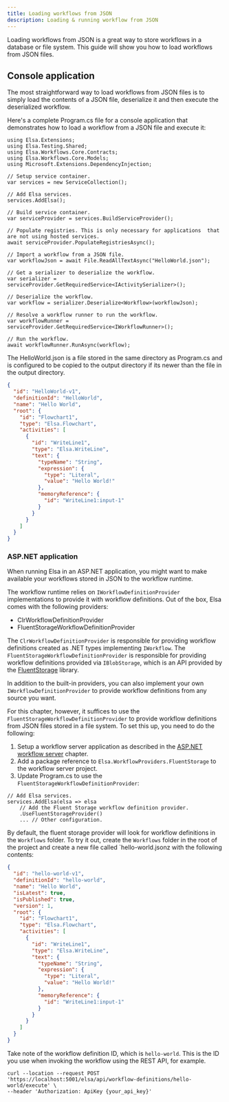 ```yaml
---
title: Loading workflows from JSON
description: Loading & running workflow from JSON
---
```


Loading workflows from JSON is a great way to store workflows in a database or file system. This guide will show you how to load workflows from JSON files.

## Console application

The most straightforward way to load workflows from JSON files is to simply load the contents of a JSON file, deserialize it and then execute the deserialized workflow.

Here's a complete Program.cs file for a console application that demonstrates how to load a workflow from a JSON file and execute it:

```clike
using Elsa.Extensions;
using Elsa.Testing.Shared;
using Elsa.Workflows.Core.Contracts;
using Elsa.Workflows.Core.Models;
using Microsoft.Extensions.DependencyInjection;

// Setup service container.
var services = new ServiceCollection();

// Add Elsa services.
services.AddElsa();

// Build service container.
var serviceProvider = services.BuildServiceProvider();

// Populate registries. This is only necessary for applications  that are not using hosted services.
await serviceProvider.PopulateRegistriesAsync();

// Import a workflow from a JSON file.
var workflowJson = await File.ReadAllTextAsync("HelloWorld.json");

// Get a serializer to deserialize the workflow.
var serializer = serviceProvider.GetRequiredService<IActivitySerializer>();

// Deserialize the workflow.
var workflow = serializer.Deserialize<Workflow>(workflowJson);

// Resolve a workflow runner to run the workflow.
var workflowRunner = serviceProvider.GetRequiredService<IWorkflowRunner>();

// Run the workflow.
await workflowRunner.RunAsync(workflow);
```

The HelloWorld.json is a file stored in the same directory as Program.cs and is configured to be copied to the output directory if its newer than the file in the output directory.

```json
{
  "id": "HelloWorld-v1",
  "definitionId": "HelloWorld",
  "name": "Hello World",
  "root": {
    "id": "Flowchart1",
    "type": "Elsa.Flowchart",
    "activities": [
      {
        "id": "WriteLine1",
        "type": "Elsa.WriteLine",
        "text": {
          "typeName": "String",
          "expression": {
            "type": "Literal",
            "value": "Hello World!"
          },
          "memoryReference": {
            "id": "WriteLine1:input-1"
          }
        }
      }
    ]
  }
}
```

### ASP.NET application

When running Elsa in an ASP.NET application, you might want to make available your workflows stored in JSON to the workflow runtime.

The workflow runtime relies on `IWorkflowDefinitionProvider` implementations to provide it with workflow definitions.
Out of the box, Elsa comes with the following providers:

- ClrWorkflowDefinitionProvider
- FluentStorageWorkflowDefinitionProvider

The `ClrWorkflowDefinitionProvider` is responsible for providing workflow definitions created as .NET types implementing `IWorkflow`.
The `FluentStorageWorkflowDefinitionProvider` is responsible for providing workflow definitions provided via `IBlobStorage`, which is an API provided by the [FluentStorage](https://github.com/robinrodricks/FluentStorage) library.

In addition to the built-in providers, you can also implement your own `IWorkflowDefinitionProvider` to provide workflow definitions from any source you want.

For this chapter, however, it suffices to use the `FluentStorageWorkflowDefinitionProvider` to provide workflow definitions from JSON files stored in a file system.
To set this up, you need to do the following:

1. Setup a workflow server application as described in the [ASP.NET workflow server](../installation/aspnet-apps-workflow-server) chapter.
2. Add a package reference to `Elsa.WorkflowProviders.FluentStorage` to the workflow server project.
3. Update Program.cs to use the `FluentStorageWorkflowDefinitionProvider`:

```clike
// Add Elsa services.
services.AddElsa(elsa => elsa
    // Add the Fluent Storage workflow definition provider.
    .UseFluentStorageProvider()
    ... // Other configuration.
```

By default, the fluent storage provider will look for workflow definitions in the `Workflows` folder.
To try it out, create the `Workflows` folder in the root of the project and create a new file called `hello-world.jsonz with the following contents:

```json
{
  "id": "hello-world-v1",
  "definitionId": "hello-world",
  "name": "Hello World",
  "isLatest": true,
  "isPublished": true,
  "version": 1,
  "root": {
    "id": "Flowchart1",
    "type": "Elsa.Flowchart",
    "activities": [
      {
        "id": "WriteLine1",
        "type": "Elsa.WriteLine",
        "text": {
          "typeName": "String",
          "expression": {
            "type": "Literal",
            "value": "Hello World!"
          },
          "memoryReference": {
            "id": "WriteLine1:input-1"
          }
        }
      }
    ]
  }
}
```

Take note of the workflow definition ID, which is `hello-world`.
This is the ID you use when invoking the workflow using the REST API, for example.

```
curl --location --request POST 'https://localhost:5001/elsa/api/workflow-definitions/hello-world/execute' \
--header 'Authorization: ApiKey {your_api_key}'
```